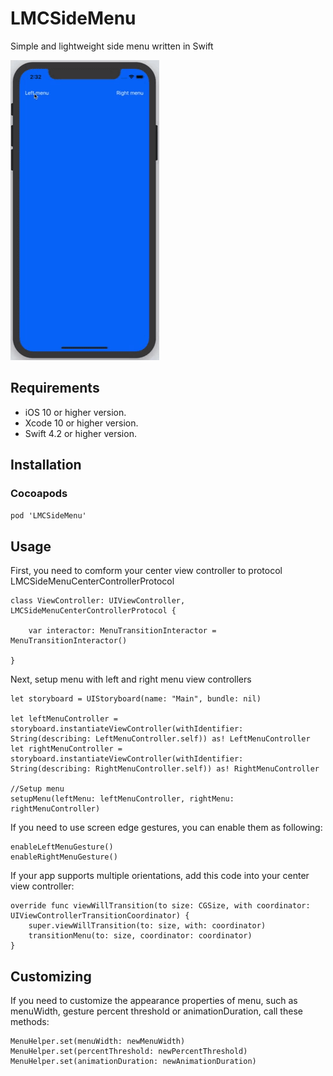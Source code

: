 # LMCSideMenu
Simple and lightweight side menu written in Swift

![](https://github.com/andreybuksha/LMCSideMenu/raw/master/demo.gif)

## Requirements
- iOS 10 or higher version.
- Xcode 10 or higher version.
- Swift 4.2 or higher version.

## Installation
### Cocoapods

`pod 'LMCSideMenu'`

## Usage
First, you need to comform your center view controller to protocol LMCSideMenuCenterControllerProtocol
```
class ViewController: UIViewController, LMCSideMenuCenterControllerProtocol {
    
    var interactor: MenuTransitionInteractor = MenuTransitionInteractor()
    
}
```

Next, setup menu with left and right menu view controllers
```
let storyboard = UIStoryboard(name: "Main", bundle: nil)

let leftMenuController = storyboard.instantiateViewController(withIdentifier: String(describing: LeftMenuController.self)) as! LeftMenuController
let rightMenuController = storyboard.instantiateViewController(withIdentifier: String(describing: RightMenuController.self)) as! RightMenuController

//Setup menu
setupMenu(leftMenu: leftMenuController, rightMenu: rightMenuController)
```

If you need to use screen edge gestures, you can enable them as following:
```
enableLeftMenuGesture()
enableRightMenuGesture()
```

If your app supports multiple orientations, add this code into your center view controller:
```
override func viewWillTransition(to size: CGSize, with coordinator: UIViewControllerTransitionCoordinator) {
    super.viewWillTransition(to: size, with: coordinator)
    transitionMenu(to: size, coordinator: coordinator)
}
```

## Customizing
If you need to customize the appearance properties of menu, such as menuWidth, gesture percent threshold or animationDuration, call these methods:
```
MenuHelper.set(menuWidth: newMenuWidth)
MenuHelper.set(percentThreshold: newPercentThreshold)
MenuHelper.set(animationDuration: newAnimationDuration)
```


